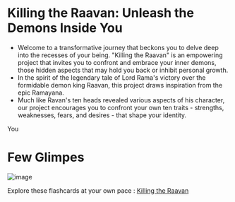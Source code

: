 # Killing the Raavan: Unleash the Demons Inside You
- Welcome to a transformative journey that beckons you to delve deep into the recesses of your being. "Killing the Raavan" is an empowering project that invites you to confront and embrace your inner demons, those hidden aspects that may hold you back or inhibit personal growth.
- In the spirit of the legendary tale of Lord Rama's victory over the formidable demon king Raavan, this project draws inspiration from the epic Ramayana.
- Much like Ravan's ten heads revealed various aspects of his character, our project encourages you to confront your own ten traits - strengths, weaknesses, fears, and desires - that shape your identity.

You
# Few Glimpes
![image](https://github.com/MUSKAN1903/KILLING_THE_RAAVAN/assets/70433658/1a9b7464-a2bc-4443-bd9f-d119ff231ac2)

Explore these flashcards at your own pace : [Killing the Raavan](https://muskan1903.github.io/KILLING_THE_RAAVAN/)
